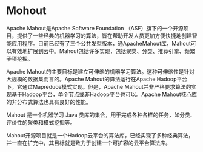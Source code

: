 # Mohout

Apache Mahout是Apache Software Foundation （ASF）旗下的一个开源项目，提供了一些经典的机器学习的算法，皆在帮助开发人员更加方便快捷地创建智能应用程序。目前已经有了三个公共发型版本，通ApacheMahout库，Mahout可以有效地扩展到云中。Mahout包括许多实现，包括聚类、分类、推荐引擎、频繁子项挖掘。

Apache Mahout的主要目标是建立可伸缩的机器学习算法。这种可伸缩性是针对大规模的数据集而言的。Apache Mahout的算法运行在Apache Hadoop平台下，它通过Mapreduce模式实现。但是，Apache Mahout并非严格要求算法的实现基于Hadoop平台，单个节点或非Hadoop平台也可以。Apache Mahout核心库的非分布式算法也具有良好的性能。

Mahout 是一个机器学习 Java 类库的集合，用于完成各种各样的任务，如分类、评价性的聚类和模式挖掘等。

Mahout开源项目就是一个Hadoop云平台的算法库，已经实现了多种经典算法，并一直在扩充中，其目标就是致力于创建一个可扩容的云平台算法库。